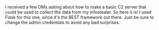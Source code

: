 I received a few DMs asking about how to make a basic C2 server that could be used to collect the data from my infostealer. So here it is! I used Flask for this one, since it's the BEST framework out there. Just be sure to change the admin credentials to avoid any bad surprises.




